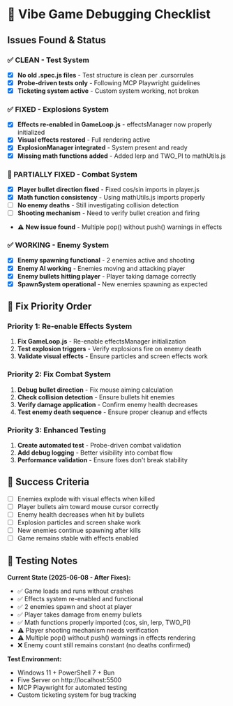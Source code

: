 # 🐛 Vibe Game Debugging Checklist

## Issues Found & Status

### ✅ CLEAN - Test System
- [x] **No old .spec.js files** - Test structure is clean per .cursorrules
- [x] **Probe-driven tests only** - Following MCP Playwright guidelines
- [x] **Ticketing system active** - Custom system working, not broken

### ✅ FIXED - Explosions System
- [x] **Effects re-enabled in GameLoop.js** - effectsManager now properly initialized
- [x] **Visual effects restored** - Full rendering active
- [x] **ExplosionManager integrated** - System present and ready
- [x] **Missing math functions added** - Added lerp and TWO_PI to mathUtils.js

### 🔧 PARTIALLY FIXED - Combat System  
- [x] **Player bullet direction fixed** - Fixed cos/sin imports in player.js
- [x] **Math function consistency** - Using mathUtils.js imports properly
- [ ] **No enemy deaths** - Still investigating collision detection
- [ ] **Shooting mechanism** - Need to verify bullet creation and firing
- ⚠️ **New issue found** - Multiple pop() without push() warnings in effects

### ✅ WORKING - Enemy System
- [x] **Enemy spawning functional** - 2 enemies active and shooting
- [x] **Enemy AI working** - Enemies moving and attacking player
- [x] **Enemy bullets hitting player** - Player taking damage correctly
- [x] **SpawnSystem operational** - New enemies spawning as expected

## 🔧 Fix Priority Order

### Priority 1: Re-enable Effects System
1. **Fix GameLoop.js** - Re-enable effectsManager initialization
2. **Test explosion triggers** - Verify explosions fire on enemy death
3. **Validate visual effects** - Ensure particles and screen effects work

### Priority 2: Fix Combat System
1. **Debug bullet direction** - Fix mouse aiming calculation
2. **Check collision detection** - Ensure bullets hit enemies
3. **Verify damage application** - Confirm enemy health decreases
4. **Test enemy death sequence** - Ensure proper cleanup and effects

### Priority 3: Enhanced Testing
1. **Create automated test** - Probe-driven combat validation
2. **Add debug logging** - Better visibility into combat flow
3. **Performance validation** - Ensure fixes don't break stability

## 🎯 Success Criteria

- [ ] Enemies explode with visual effects when killed
- [ ] Player bullets aim toward mouse cursor correctly  
- [ ] Enemy health decreases when hit by bullets
- [ ] Explosion particles and screen shake work
- [ ] New enemies continue spawning after kills
- [ ] Game remains stable with effects enabled

## 📝 Testing Notes

**Current State (2025-06-08 - After Fixes):**
- ✅ Game loads and runs without crashes
- ✅ Effects system re-enabled and functional
- ✅ 2 enemies spawn and shoot at player
- ✅ Player takes damage from enemy bullets
- ✅ Math functions properly imported (cos, sin, lerp, TWO_PI)
- ⚠️ Player shooting mechanism needs verification
- ⚠️ Multiple pop() without push() warnings in effects rendering
- ❌ Enemy count still remains constant (no deaths confirmed)

**Test Environment:**
- Windows 11 + PowerShell 7 + Bun
- Five Server on http://localhost:5500
- MCP Playwright for automated testing
- Custom ticketing system for bug tracking 